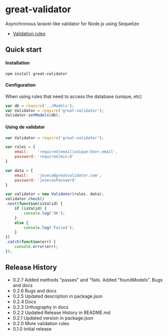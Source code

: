great-validator
===============

Asynchronous laravel-like validator for Node.js using Sequelize

* [Validation rules](RULES.md)

## Quick start

#### Installation
```
npm install great-validator
```

#### Configuration
When using rules that need to access the database (unique, etc)
```javascript
var db = require('../Models');
var Validator = require('great-validator');
Validator.setModels(db);
```

#### Using de validator
```javascript
var Validator = require('great-validator');

var rules = {
    email:    'required|email|unique:User,email',
    password: 'required|min:8'
}

var data = {
    email:    'joseca@greatvalidator.com',
    password: 'josecasPassword'
}

var validator = new Validator(rules, data);
validator.check()
.next(function(isValid) {
    if (isValid) {
        console.log('OK');
    }
    else {
        console.log('Failed');
    }
})
.catch(function(err) {
    console.error(err);
});
```


## Release History

* 0.2.7 Added methods "passes" and "fails. Added "foundModels". Bugs and docs
* 0.2.6 Bugs and docs
* 0.2.5 Updated description in package.json
* 0.2.4 Docs
* 0.2.3 Orthography in docs
* 0.2.2 Updated Release History in README.md
* 0.2.1 Updated version in package.json
* 0.2.0 More validation rules
* 0.1.0 Initial release

